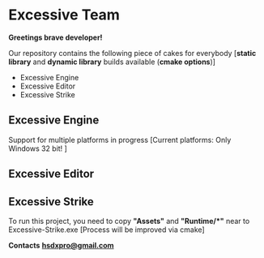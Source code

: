Excessive Team
================

**Greetings brave developer!**

Our repository contains the following piece of cakes for everybody 
[**static library** and **dynamic library** builds available (**cmake options**)]
* Excessive Engine
* Excessive Editor
* Excessive Strike

Excessive Engine
----------------
Support for multiple platforms in progress [Current platforms: Only Windows 32 bit! ]



Excessive Editor
----------------



Excessive Strike
----------------
To run this project, you need to copy **"Assets"** and **"Runtime/*"** near to Excessive-Strike.exe  [Process will be improved via cmake]



**Contacts**
**hsdxpro@gmail.com**
